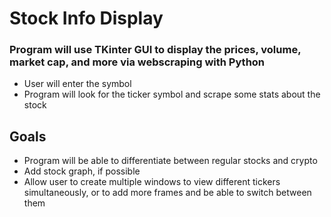 # Stock Info Display

### Program will use TKinter GUI to display the prices, volume, market cap, and more via webscraping with Python

- User will enter the symbol
- Program will look for the ticker symbol and scrape some stats about the stock

## Goals
- Program will be able to differentiate between regular stocks and crypto
- Add stock graph, if possible
- Allow user to create multiple windows to view different tickers simultaneously, or to add more frames and be able to switch between them